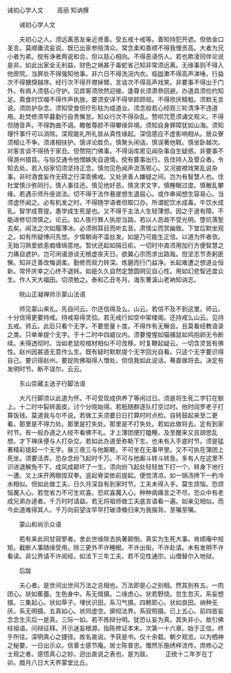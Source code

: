   诫初心学人文
　　高丽 知讷撰




　　诫初心学人文

　　夫初心之人。须远离恶友亲近贤善。受五戒十戒等。善知持犯开遮。但依金口圣言。莫顺庸流妄说。既已出家参陪清众。常念柔和善顺不得我慢贡高。大者为兄小者为弟。傥有诤者两说和合。但以慈心相向。不得恶语伤人。若也欺凌同伴论说是非。如此出家全无利益。财色之祸甚于毒蛇省己知非常须远离。无缘事则不得入他房院。当屏处不得强知他事。非六日不得洗浣内衣。临盥漱不得高声涕唾。行益次不得搪揬越序。经行次不得开襟掉臂。言谈次不得高声戏笑。非要事不得出于门外。有病人须慈心守护。见宾客须欣然迎接。逢尊长须肃恭回避。办道具须俭约知足。斋食时饮啜不得作声执放。要须安详不得举颜顾视。不得欣厌精粗。须默无言说。须防护杂念。须知受食但疗形枯为成道业。须念般若心经观三轮清净不违道用。赴焚修须早暮勤行自贵懈怠。知众行次不得杂乱。赞呗咒愿须诵文观义。不得但随音声。不得韵曲不调。瞻敬尊颜不得攀缘异境。须知自身罪障犹如山海。须知理忏事忏可以消除。深观能礼所礼皆从真性缘起。深信感应不虚影响相从。居众寮须相让不争。须递相扶护。慎详论胜负。慎聚头闲话。慎误著他鞋。慎坐卧越次。对客言谈不得扬于家丑。但赞院门佛事。不得诣库房见闻杂事自生疑惑。非要事不得游州猎县。与俗交通令他憎嫉失自道情。傥有要事出行。告住持人及管众者。令知去处。若入俗家切须坚持正念。慎勿见色闻声流荡邪心。又况披襟戏笑乱说杂事。非时酒食妄作无碍之行深乖佛戒。又处贤善人嫌疑之间。岂为有智慧人也。住社堂慎沙弥同行。慎人事往还。慎见他好恶。慎贪求文字。慎睡眠过度。慎散乱攀缘。若遇示师升座说法。切不得于法作悬崖想生退屈心。或作串闻想生容易心。当须虚怀闻之。必有机发之时。不得随学语者但取口办。所谓蛇饮水成毒。牛饮水成乳。智学成菩提。愚学成生死是也。又不得于主法人生轻薄想。因之于道有障。不能进修切须慎之。论云。如人夜行罪人执炬当路。若以人恶故不受光明。堕坑落堑去矣。闻法之次如履薄冰。必须侧耳目而听玄音。肃情尘而赏幽致。下堂后默坐观之。如有所疑博问先觉。夕惕朝询不滥丝发。如是乃可能生正信。以道为怀者欤。无始习熟爱欲恚痴缠绵意地。暂伏还起如隔日疟。一切时中直须用加行方便智慧之力痛自遮护。岂可闲谩游谈无根虚丧天日。欲冀心宗而求出路哉。但坚志节责躬匪懈。知非迁善改悔调柔。勤修而观力转深。炼磨而行门益净。长起难遭之想道业恒新。常怀庆幸之心终不退转。如是久久自然定慧圆明见自心性。用如幻悲智还度众生。作人天大福田。切须勉之。泰和乙丑冬月。海东曹溪山老衲知讷志。

　　皖山正凝禅师示蒙山法语

　　师见蒙山来礼。先自问云。尔还信得及么。山云。若信不及不到这里。师云。十分信得更要持戒。持戒易得灵验。若无戒行如空中架楼阁。还持戒么山云。见持五戒。师云。此后只看个无字。不要思量卜度。不得作有无解会。且莫看经教语录之类。只单单提个无字。于十二时中四威仪内。须要惺惺如猫捕鼠如鸡抱卵无令断续。未得透彻时。当如老鼠咬棺材相似不可改移。时复鞭起疑云。一切含灵皆有佛性。赵州因甚道无意作么生。既有疑时默默提个无字回光自看。只这个无字要识得自己。要识得赵州。要捉败佛祖得人憎处。但信我如此说话。蓦直做将去。决定有发明时节。断不误尔。云云。

　　东山崇藏主送子行脚法语

　　大凡行脚须以此道为怀。不可受现成供养了等闲过日。须是将生死二字钉在额上。十二时中裂转面皮。讨个分晓始得。若秖随群逐队打空过时。他时阎罗老子打算饭钱。莫道我与尔不说。若做工夫须要日日打算时时点检。自转鼓起来至二更看。那里是不得力处。那里是打失处。那里是不打失处。若如此做将去。定有到家时节。有一般办道之人经不看佛不礼。才上薄团便打瞌睡。及至醒来又且胡思乱想。才下禅床便与人打杂交。若如此办道至弥勒下生。也未有入手底时节。须是猛著精彩提起一个无字。昼三夜三与他厮睚。不可坐在无事甲里。又不可执在蒲团上死坐。须要活弄。恐杂念纷飞起时千万。不可与他厮斗转斗转急。多有人在这里不识进退解免不下。成风成颠坏了一生。须向纷飞起处轻轻放下打一个。转身下地行一遭。又上床开两眼捏双拳。竖起脊梁依前提起。便觉清凉。如一锅汤搀下一杓冷水相似。但如此做工夫。日久月深自有到家时节。工夫未得入手。莫生烦恼。恐烦恼魔入心。若觉省力不可生欢喜。恐欢喜魔入心。种种病痛言之不尽。恐众中有老成兄弟办道者。千万时时请益。若无将祖师做工夫底言语看一遍。如亲见相似。而今此道难得其人。千万向前望汝早早打破漆桶归来为我揩背。至嘱至嘱。

　　蒙山和尚示众语

　　若有来此同甘寂寥者。舍此世缘除去执著颠倒。真实为生死大事。肯顺庵中规矩。截断人事随缘受用。除三更外不许睡眠。不许出街。不许赴请。未有发明不许看读。非公界请不许阅经。如法下三年工夫。若不见性通宗。山僧替尔入地狱。

　　后跋

　　夫心者。是世间出世间万法之总相也。万法即是心之别相。然其别有五。一肉团心。状如蕉蕾。生色身中。系无情摄。二缘虑心。状若野烧。忽生忽灭。系妄想摄。三集起心。状如草子。埋伏识田。系习气摄。四赖耶心。状如良田。纳种无厌。系无明摄。五真如心。状同虚空。廓彻法界。系寂照摄。已上五心。前四皆妄念念生灭后一是真。三际一如。若不拣辩分明。犹恐认妄为真。其失非小。故引佛经祖语。问辩征释。开示迷妄根源。指陈修证本末。次第一十六章。始于正信。终乎所往。深明真心之捷径。故名直说。予获是书。仅十余载。朝夕观览。以为栖神之秘要。一日出示众。信善士感节庵。居士陈普忠。慨然乐施绣梓流传。庶修心之士观之者。感悟真心之妙。迥出直说之表也。是为跋。
　　正统十二年岁在丁卯。腊月八日大天界蒙堂比丘。

